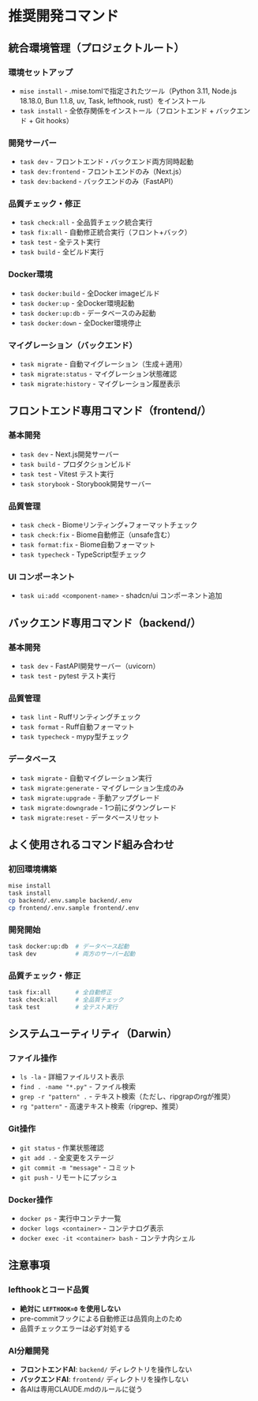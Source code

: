# 推奨開発コマンド

## 統合環境管理（プロジェクトルート）

### 環境セットアップ
- `mise install` - .mise.tomlで指定されたツール（Python 3.11, Node.js 18.18.0, Bun 1.1.8, uv, Task, lefthook, rust）をインストール
- `task install` - 全依存関係をインストール（フロントエンド + バックエンド + Git hooks）

### 開発サーバー
- `task dev` - フロントエンド・バックエンド両方同時起動
- `task dev:frontend` - フロントエンドのみ（Next.js）
- `task dev:backend` - バックエンドのみ（FastAPI）

### 品質チェック・修正
- `task check:all` - 全品質チェック統合実行
- `task fix:all` - 自動修正統合実行（フロント+バック）
- `task test` - 全テスト実行
- `task build` - 全ビルド実行

### Docker環境
- `task docker:build` - 全Docker imageビルド
- `task docker:up` - 全Docker環境起動
- `task docker:up:db` - データベースのみ起動
- `task docker:down` - 全Docker環境停止

### マイグレーション（バックエンド）
- `task migrate` - 自動マイグレーション（生成＋適用）
- `task migrate:status` - マイグレーション状態確認
- `task migrate:history` - マイグレーション履歴表示

## フロントエンド専用コマンド（frontend/）

### 基本開発
- `task dev` - Next.js開発サーバー
- `task build` - プロダクションビルド
- `task test` - Vitest テスト実行
- `task storybook` - Storybook開発サーバー

### 品質管理
- `task check` - Biomeリンティング+フォーマットチェック
- `task check:fix` - Biome自動修正（unsafe含む）
- `task format:fix` - Biome自動フォーマット
- `task typecheck` - TypeScript型チェック

### UI コンポーネント
- `task ui:add <component-name>` - shadcn/ui コンポーネント追加

## バックエンド専用コマンド（backend/）

### 基本開発
- `task dev` - FastAPI開発サーバー（uvicorn）
- `task test` - pytest テスト実行

### 品質管理
- `task lint` - Ruffリンティングチェック
- `task format` - Ruff自動フォーマット
- `task typecheck` - mypy型チェック

### データベース
- `task migrate` - 自動マイグレーション実行
- `task migrate:generate` - マイグレーション生成のみ
- `task migrate:upgrade` - 手動アップグレード
- `task migrate:downgrade` - 1つ前にダウングレード
- `task migrate:reset` - データベースリセット

## よく使用されるコマンド組み合わせ

### 初回環境構築
```bash
mise install
task install
cp backend/.env.sample backend/.env
cp frontend/.env.sample frontend/.env
```

### 開発開始
```bash
task docker:up:db  # データベース起動
task dev           # 両方のサーバー起動
```

### 品質チェック・修正
```bash
task fix:all       # 全自動修正
task check:all     # 全品質チェック
task test          # 全テスト実行
```

## システムユーティリティ（Darwin）

### ファイル操作
- `ls -la` - 詳細ファイルリスト表示
- `find . -name "*.py"` - ファイル検索
- `grep -r "pattern" .` - テキスト検索（ただし、ripgrapのrgが推奨）
- `rg "pattern"` - 高速テキスト検索（ripgrep、推奨）

### Git操作
- `git status` - 作業状態確認
- `git add .` - 全変更をステージ
- `git commit -m "message"` - コミット
- `git push` - リモートにプッシュ

### Docker操作
- `docker ps` - 実行中コンテナ一覧
- `docker logs <container>` - コンテナログ表示
- `docker exec -it <container> bash` - コンテナ内シェル

## 注意事項

### lefthookとコード品質
- **絶対に `LEFTHOOK=0` を使用しない**
- pre-commitフックによる自動修正は品質向上のため
- 品質チェックエラーは必ず対処する

### AI分離開発
- **フロントエンドAI**: `backend/` ディレクトリを操作しない
- **バックエンドAI**: `frontend/` ディレクトリを操作しない
- 各AIは専用CLAUDE.mdのルールに従う